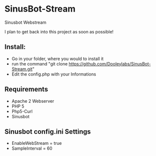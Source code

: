 # SinusBot-Stream
Sinusbot Webstream

I plan to get back into this project as soon as possible!

## Install:
- Go in your folder, where you would to install it
- run the command "git clone https://github.com/Dooleylabs/SinusBot-Stream.git"
- Edit the config.php with your Informations

## Requirements

- Apache 2 Webserver
- PHP 5
- Php5-Curl
- Sinusbot

## Sinusbot config.ini Settings

- EnableWebStream = true
- SampleInterval = 60

